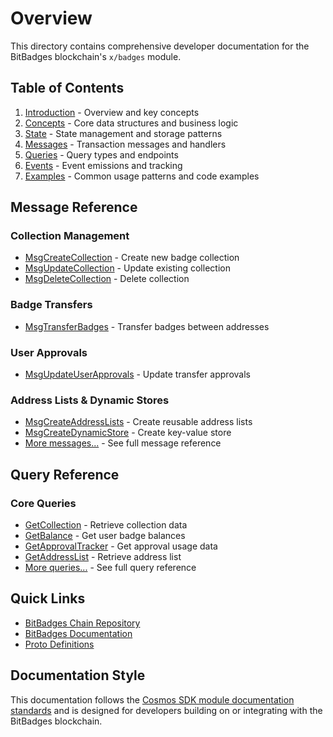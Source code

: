 # Overview

This directory contains comprehensive developer documentation for the BitBadges blockchain's `x/badges` module.

## Table of Contents

1. [Introduction](./introduction.md) - Overview and key concepts
2. [Concepts](./02-concepts.md) - Core data structures and business logic
3. [State](./state.md) - State management and storage patterns
4. [Messages](./messages/) - Transaction messages and handlers
5. [Queries](./queries/) - Query types and endpoints
6. [Events](./events.md) - Event emissions and tracking
7. [Examples](./examples.md) - Common usage patterns and code examples

## Message Reference

### Collection Management
- [MsgCreateCollection](./messages/msg-create-collection.md) - Create new badge collection
- [MsgUpdateCollection](./messages/msg-update-collection.md) - Update existing collection
- [MsgDeleteCollection](./messages/msg-delete-collection.md) - Delete collection

### Badge Transfers
- [MsgTransferBadges](./messages/msg-transfer-badges.md) - Transfer badges between addresses

### User Approvals
- [MsgUpdateUserApprovals](./messages/msg-update-user-approvals.md) - Update transfer approvals

### Address Lists & Dynamic Stores
- [MsgCreateAddressLists](./messages/msg-create-address-lists.md) - Create reusable address lists
- [MsgCreateDynamicStore](./messages/msg-create-dynamic-store.md) - Create key-value store
- [More messages...](./messages/) - See full message reference

## Query Reference

### Core Queries
- [GetCollection](./queries/get-collection.md) - Retrieve collection data
- [GetBalance](./queries/get-balance.md) - Get user badge balances
- [GetApprovalTracker](./queries/get-approval-tracker.md) - Get approval usage data
- [GetAddressList](./queries/get-address-list.md) - Retrieve address list
- [More queries...](./queries/) - See full query reference

## Quick Links

- [BitBadges Chain Repository](https://github.com/bitbadges/bitbadgeschain)
- [BitBadges Documentation](https://docs.bitbadges.io)
- [Proto Definitions](https://github.com/bitbadges/bitbadgeschain/tree/master/proto/badges)

## Documentation Style

This documentation follows the [Cosmos SDK module documentation standards](https://docs.cosmos.network/main/building-modules/README) and is designed for developers building on or integrating with the BitBadges blockchain.

